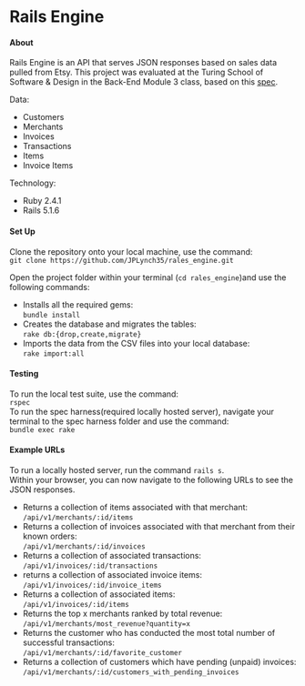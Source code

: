 # Rails Engine

#### About  
Rails Engine is an API that serves JSON responses based on sales data pulled from Etsy.  This project was evaluated at the Turing School of Software & Design in the Back-End Module 3 class, based on this [spec](http://backend.turing.io/module3/projects/rails_engine).

Data:
* Customers
* Merchants
* Invoices
* Transactions
* Items
* Invoice Items

Technology:
* Ruby 2.4.1
* Rails 5.1.6

#### Set Up
Clone the repository onto your local machine, use the command:  
`git clone https://github.com/JPLynch35/rales_engine.git`  

Open the project folder within your terminal (`cd rales_engine`)and use the following commands:  
* Installs all the required gems:  
`bundle install` 
* Creates the database and migrates the tables:  
`rake db:{drop,create,migrate}`  
* Imports the data from the CSV files into your local database:  
`rake import:all`

#### Testing
To run the local test suite, use the command:  
`rspec`  
To run the spec harness(required locally hosted server), navigate your terminal to the spec harness folder and use the command:  
`bundle exec rake`  

#### Example URLs
To run a locally hosted server, run the command `rails s`.  
Within your browser, you can now navigate to the following URLs to see the JSON responses.  

* Returns a collection of items associated with that merchant:  
`/api/v1/merchants/:id/items`  
* Returns a collection of invoices associated with that merchant from their known orders:  
`/api/v1/merchants/:id/invoices`  
* Returns a collection of associated transactions:  
`/api/v1/invoices/:id/transactions`  
* returns a collection of associated invoice items:  
`/api/v1/invoices/:id/invoice_items`  
* Returns a collection of associated items:  
`/api/v1/invoices/:id/items`  
* Returns the top x merchants ranked by total revenue:  
`/api/v1/merchants/most_revenue?quantity=x`  
* Returns the customer who has conducted the most total number of successful transactions:  
`/api/v1/merchants/:id/favorite_customer`
* Returns a collection of customers which have pending (unpaid) invoices:  
`/api/v1/merchants/:id/customers_with_pending_invoices`  
